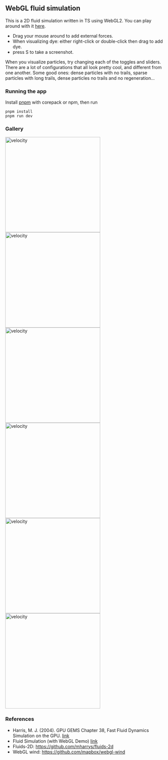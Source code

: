## WebGL fluid simulation
This is a 2D fluid simulation written in TS using WebGL2. You can play around with it [here](https://jareddvw.github.io/webgl-fluid/).
- Drag your mouse around to add external forces. 
- When visualizing dye: either right-click or double-click then drag to add dye.
- press S to take a screenshot.

When you visualize particles, try changing each of the toggles and sliders. There are a lot of configurations that all look pretty cool, and different from one another.
Some good ones: dense particles with no trails, sparse particles with long trails, dense particles no trails and no regeneration...

### Running the app
Install [pnpm](https://pnpm.io/installation) with corepack or npm, then run
```
pnpm install
pnpm run dev
```

### Gallery
<img src="https://github.com/Jareddvw/webgl-fluid/assets/91432012/9c495abd-be32-4816-9b47-569bcba19a80" alt="velocity" width="300" />
<img src="https://github.com/Jareddvw/webgl-fluid/assets/91432012/a13f0ea6-57c7-4ea8-ae84-c77297be01a2" alt="velocity" width="300" />
<img src="https://github.com/Jareddvw/webgl-fluid/assets/91432012/4cc8127a-a60f-42e1-bc81-47365082e6bd" alt="velocity" width="300" />
<img src="https://github.com/Jareddvw/webgl-fluid/assets/91432012/784c0c40-2de3-467e-bb30-45e91c0cc6d2" alt="velocity" width="300" />
<img src="https://github.com/Jareddvw/webgl-fluid/assets/91432012/d58f3804-ac9f-4e0a-a8f0-6fe5238ce438" alt="velocity" width="300" />
<img src="https://github.com/Jareddvw/webgl-fluid/assets/91432012/d5cc3ab1-043b-4df7-850d-e177e1117328" alt="velocity" width="300" />


### References
-  Harris, M. J. (2004). GPU GEMS Chapter 38, Fast Fluid Dynamics Simulation on the GPU. [link](https://developer.nvidia.com/gpugems/gpugems/part-vi-beyond-triangles/chapter-38-fast-fluid-dynamics-simulation-gpu)
-  Fluid Simulation (with WebGL Demo) [link](https://jamie-wong.com/2016/08/05/webgl-fluid-simulation/)
-  Fluids-2D: https://github.com/mharrys/fluids-2d
-  WebGL wind: https://github.com/mapbox/webgl-wind
